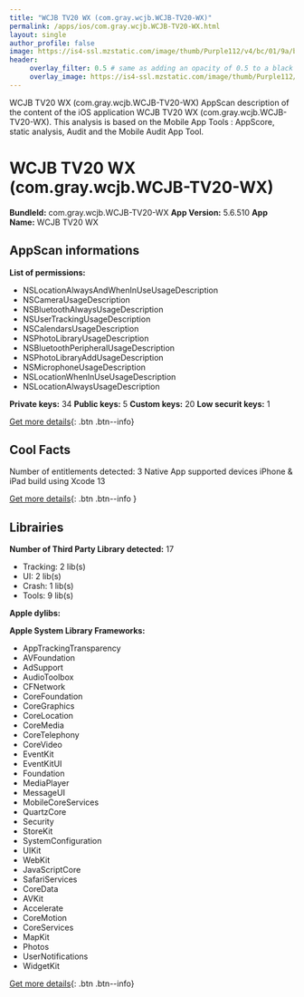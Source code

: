 ```yaml
---
title: "WCJB TV20 WX (com.gray.wcjb.WCJB-TV20-WX)"
permalink: /apps/ios/com.gray.wcjb.WCJB-TV20-WX.html
layout: single
author_profile: false
image: https://is4-ssl.mzstatic.com/image/thumb/Purple112/v4/bc/01/9a/bc019af1-a803-032e-9815-2a815cdbb7cd/AppIcon-1x_U007emarketing-0-4-0-85-220.jpeg/512x512bb.jpg
header: 
     overlay_filter: 0.5 # same as adding an opacity of 0.5 to a black background
     overlay_image: https://is4-ssl.mzstatic.com/image/thumb/Purple112/v4/bc/01/9a/bc019af1-a803-032e-9815-2a815cdbb7cd/AppIcon-1x_U007emarketing-0-4-0-85-220.jpeg/512x512bb.jpg
---
```

WCJB TV20 WX (com.gray.wcjb.WCJB-TV20-WX) AppScan description of the content of the iOS application WCJB TV20 WX (com.gray.wcjb.WCJB-TV20-WX). This analysis is based on the Mobile App Tools : AppScore, static analysis, Audit and the Mobile Audit App Tool.

# WCJB TV20 WX (com.gray.wcjb.WCJB-TV20-WX)

**BundleId:** com.gray.wcjb.WCJB-TV20-WX
**App Version:** 5.6.510
**App Name:** WCJB TV20 WX


## AppScan informations 

**List of permissions:** 
- NSLocationAlwaysAndWhenInUseUsageDescription
- NSCameraUsageDescription
- NSBluetoothAlwaysUsageDescription
- NSUserTrackingUsageDescription
- NSCalendarsUsageDescription
- NSPhotoLibraryUsageDescription
- NSBluetoothPeripheralUsageDescription
- NSPhotoLibraryAddUsageDescription
- NSMicrophoneUsageDescription
- NSLocationWhenInUseUsageDescription
- NSLocationAlwaysUsageDescription
  
  
**Private keys:** 34
**Public keys:** 5
**Custom keys:** 20
**Low securit keys:** 1
  
[Get more details](/pricing.html){: .btn .btn--info}

## Cool Facts

Number of entitlements detected: 3
Native App
supported devices iPhone & iPad
build using Xcode 13
  
[Get more details](/pricing.html){: .btn .btn--info }

## Librairies 
**Number of Third Party Library detected:** 17
- Tracking: 2 lib(s)
- UI: 2 lib(s)
- Crash: 1 lib(s)
- Tools: 9 lib(s)


**Apple dylibs:**


**Apple System Library Frameworks:**
- AppTrackingTransparency
- AVFoundation
- AdSupport
- AudioToolbox
- CFNetwork
- CoreFoundation
- CoreGraphics
- CoreLocation
- CoreMedia
- CoreTelephony
- CoreVideo
- EventKit
- EventKitUI
- Foundation
- MediaPlayer
- MessageUI
- MobileCoreServices
- QuartzCore
- Security
- StoreKit
- SystemConfiguration
- UIKit
- WebKit
- JavaScriptCore
- SafariServices
- CoreData
- AVKit
- Accelerate
- CoreMotion
- CoreServices
- MapKit
- Photos
- UserNotifications
- WidgetKit


  
[Get more details](/pricing.html){: .btn .btn--info}

